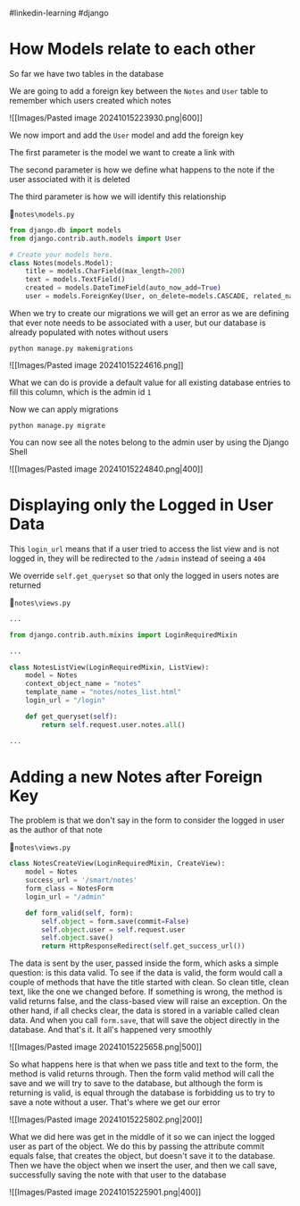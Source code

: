#linkedin-learning #django 

# How Models relate to each other

So far we have two tables in the database

We are going to add a foreign key between the `Notes` and `User` table to remember which users created which notes

![[Images/Pasted image 20241015223930.png|600]]

We now import and add the `User` model and add the foreign key

The first parameter is the model we want to create a link with

The second parameter is how we define what happens to the note if the user associated with it is deleted

The third parameter is how we will identify this relationship

📁`notes\models.py`
```python
from django.db import models
from django.contrib.auth.models import User

# Create your models here.
class Notes(models.Model):
    title = models.CharField(max_length=200)
    text = models.TextField()
    created = models.DateTimeField(auto_now_add=True)
    user = models.ForeignKey(User, on_delete=models.CASCADE, related_name="notes")
```

When we try to create our migrations we will get an error as we are defining that ever note needs to be associated with a user, but our database is already populated with notes without users

```
python manage.py makemigrations
```

![[Images/Pasted image 20241015224616.png]]

What we can do is provide a default value for all existing database entries to fill this column, which is the admin id `1`

Now we can apply migrations

```
python manage.py migrate
```

You can now see all the notes belong to the admin user by using the Django Shell

![[Images/Pasted image 20241015224840.png|400]]

# Displaying only the Logged in User Data

This `login_url` means that if a user tried to access the list view and is not logged in, they will be redirected to the `/admin` instead of seeing a `404`

We override `self.get_queryset` so that only the logged in users notes are returned

📁`notes\views.py`
```python
...

from django.contrib.auth.mixins import LoginRequiredMixin

...

class NotesListView(LoginRequiredMixin, ListView):
    model = Notes
    context_object_name = "notes"
    template_name = "notes/notes_list.html"
    login_url = "/login"

    def get_queryset(self):
        return self.request.user.notes.all()

...
```

# Adding a new Notes after Foreign Key

The problem is that we don't say in the form to consider the logged in user as the author of that note

📁`notes\views.py`
```python
class NotesCreateView(LoginRequiredMixin, CreateView):
    model = Notes
    success_url = '/smart/notes'
    form_class = NotesForm
    login_url = "/admin"

    def form_valid(self, form):
        self.object = form.save(commit=False)
        self.object.user = self.request.user
        self.object.save()
        return HttpResponseRedirect(self.get_success_url())
```

The data is sent by the user, passed inside the form, which asks a simple question: is this data valid. To see if the data is valid, the form would call a couple of methods that have the title started with clean. So clean title, clean text, like the one we changed before. If something is wrong, the method is valid returns false, and the class-based view will raise an exception. On the other hand, if all checks clear, the data is stored in a variable called clean data. And when you call `form.save`, that will save the object directly in the database. And that's it. It all's happened very smoothly

![[Images/Pasted image 20241015225658.png|500]]

So what happens here is that when we pass title and text to the form, the method is valid returns through. Then the form valid method will call the save and we will try to save to the database, but although the form is returning is valid, is equal through the database is forbidding us to try to save a note without a user. That's where we get our error

![[Images/Pasted image 20241015225802.png|200]]

What we did here was get in the middle of it so we can inject the logged user as part of the object. We do this by passing the attribute commit equals false, that creates the object, but doesn't save it to the database. Then we have the object when we insert the user, and then we call save, successfully saving the note with that user to the database

![[Images/Pasted image 20241015225901.png|400]]